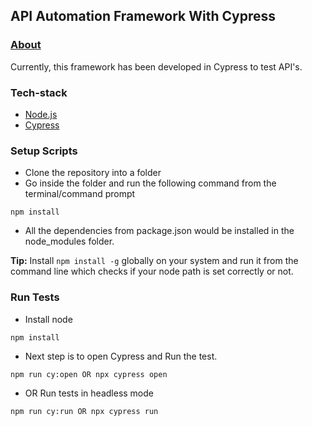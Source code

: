 ## API Automation Framework With Cypress ##

### [About](#about)

Currently, this framework has been developed in Cypress to test API's.

### Tech-stack ###

* [Node.js](https://nodejs.org/en/docs/) 
* [Cypress](https://docs.cypress.io/) 

### Setup Scripts ###

* Clone the repository into a folder
* Go inside the folder and run the following command from the terminal/command prompt
```
npm install 
```
* All the dependencies from package.json would be installed in the node_modules folder.

**Tip:** Install `npm install -g` globally on your system and run it from the command line which checks if your node path is set correctly or not.

### Run Tests ###

* Install node 

```
npm install 
```

* Next step is to open Cypress and Run the test.

```
npm run cy:open OR npx cypress open
```

* OR Run tests in headless mode

```
npm run cy:run OR npx cypress run
```